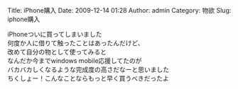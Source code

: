 Title: iPhone購入
Date: 2009-12-14 01:28
Author: admin
Category: 物欲
Slug: iphone購入

iPhoneついに買ってしまいました  
何度か人に借りて触ったことはあったんだけど、  
改めて自分の物として使ってみると  
なんだか今までwindows mobile応援してたのが  
バカバカしくなるような完成度の高さだなーと思いました  
ちくしょー！こんなことならもっと早く買うべきだったよ
